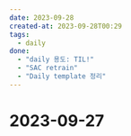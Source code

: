 ```yaml
---
date: 2023-09-28
created-at: 2023-09-28T00:29
tags:
  - daily
done: 
  - "daily 용도: TIL!"
  - "SAC retrain"
  - "Daily template 정리"
---
```

# 2023-09-27